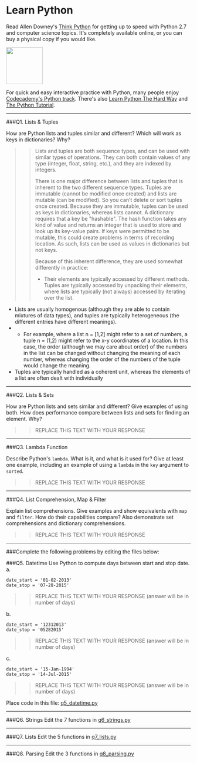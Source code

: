 # Learn Python

Read Allen Downey's [Think Python](http://www.greenteapress.com/thinkpython/) for getting up to speed with Python 2.7 and computer science topics. It's completely available online, or you can buy a physical copy if you would like.

<a href="http://www.greenteapress.com/thinkpython/"><img src="img/think_python.png" style="width: 100px;" target="_blank"></a>

For quick and easy interactive practice with Python, many people enjoy [Codecademy's Python track](http://www.codecademy.com/en/tracks/python). There's also [Learn Python The Hard Way](http://learnpythonthehardway.org/book/) and [The Python Tutorial](https://docs.python.org/2/tutorial/).

---

###Q1. Lists &amp; Tuples

How are Python lists and tuples similar and different? Which will work as keys in dictionaries? Why?

>> Lists and tuples are both sequence types, and can be used with similar types of operations. They can both contain values of any type (integer, float, string, etc.), and they are indexed by integers.
>>
>>There is one major difference between lists and tuples that is inherent to the two different sequence types. Tuples are immutable (cannot be modified once created) and lists are mutable (can be modified). So you can’t delete or sort tuples once created. Because they are immutable, tuples can be used as keys in dictionaries, whereas lists cannot. A dictionary requires that a key be "hashable". The hash function takes any kind of value and returns an integer that is used to store and look up its key-value pairs. If keys were permitted to be mutable, this could create problems in terms of recording location. As such, lists can be used as values in dictionaries but not keys.
>>
>>Because of this inherent difference, they are used somewhat differently in practice:
>>
>>* Their elements are typically accessed by different methods. Tuples are typically accessed by unpacking their elements, where lists are typically (not always) accessed by iterating over the list.
* Lists are usually homogenous (although they are able to contain mixtures of data types), and tuples are typically heterogeneous (the different entries have different meanings). 
* * For example, where a list n = [1,2] might refer to a set of numbers, a tuple n = (1,2) might refer to the x-y coordinates of a location. In this case, the order (although we may care about order) of the numbers in the list can be changed without changing the meaning of each number, whereas changing the order of the numbers of the tuple would change the meaning.
* Tuples are typically handled as a coherent unit, whereas the elements of a list are often dealt with individually


---

###Q2. Lists &amp; Sets

How are Python lists and sets similar and different? Give examples of using both. How does performance compare between lists and sets for finding an element. Why?

>> REPLACE THIS TEXT WITH YOUR RESPONSE

---

###Q3. Lambda Function

Describe Python's `lambda`. What is it, and what is it used for? Give at least one example, including an example of using a `lambda` in the `key` argument to `sorted`.

>> REPLACE THIS TEXT WITH YOUR RESPONSE

---

###Q4. List Comprehension, Map &amp; Filter

Explain list comprehensions. Give examples and show equivalents with `map` and `filter`. How do their capabilities compare? Also demonstrate set comprehensions and dictionary comprehensions.

>> REPLACE THIS TEXT WITH YOUR RESPONSE

---

###Complete the following problems by editing the files below:

###Q5. Datetime
Use Python to compute days between start and stop date.   
a.  

```
date_start = '01-02-2013'    
date_stop = '07-28-2015'
```

>> REPLACE THIS TEXT WITH YOUR RESPONSE (answer will be in number of days)

b.  
```
date_start = '12312013'  
date_stop = '05282015'  
```

>> REPLACE THIS TEXT WITH YOUR RESPONSE (answer will be in number of days)

c.  
```
date_start = '15-Jan-1994'      
date_stop = '14-Jul-2015'  
```

>> REPLACE THIS TEXT WITH YOUR RESPONSE  (answer will be in number of days)

Place code in this file: [q5_datetime.py](python/q5_datetime.py)

---

###Q6. Strings
Edit the 7 functions in [q6_strings.py](python/q6_strings.py)

---

###Q7. Lists
Edit the 5 functions in [q7_lists.py](python/q7_lists.py)

---

###Q8. Parsing
Edit the 3 functions in [q8_parsing.py](python/q8_parsing.py)





